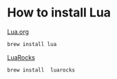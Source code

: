 # How to install Lua

[Lua.org](https://lua.org)
```bash
brew install lua
```

[LuaRocks](https://luarocks.org)
```bash
brew install  luarocks
```